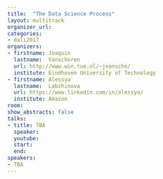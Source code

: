 ```yaml
---
title:  "The Data Science Process"
layout: multitrack
organizer_url: 
categories:
- dali2017
organizers:
- firstname: Joaquin 
  lastname:  Vanschoren
  url: http://www.win.tue.nl/~jvanscho/
  institute: Eindhoven University of Technology
- firstname: Alessya
  lastname:  Labzhinova
  url: https://www.linkedin.com/in/alessya/
  institute: Amazon
room: 
show_abstracts: false
talks:
- title: TBA
  speaker:
  youtube: 
  start: 
  end: 
speakers:
- TBA 
---
```

